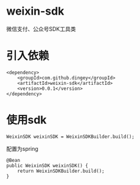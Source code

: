 # weixin-sdk
微信支付、公众号SDK工具类

# 引入依赖
```
<dependency>
    <groupId>com.github.dingey</groupId>
    <artifactId>weixin-sdk</artifactId>
    <version>0.0.1</version>
</dependency>    
```
# 使用sdk
```
WeixinSDK weixinSDK = WeixinSDKBuilder.build();

```
配置为spring
```
@Bean
public WeixinSDK weixinSDK() {
    return WeixinSDKBuilder.build();
}
```
